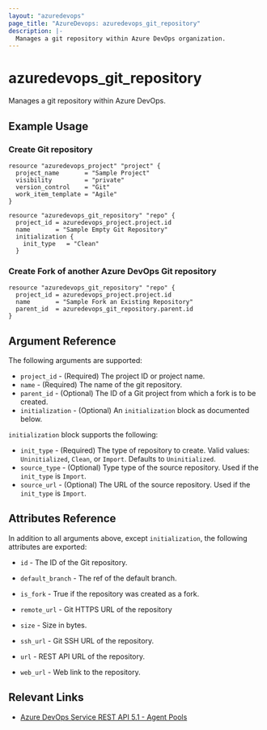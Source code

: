 ```yaml
---
layout: "azuredevops"
page_title: "AzureDevops: azuredevops_git_repository"
description: |-
  Manages a git repository within Azure DevOps organization.
---
```


# azuredevops_git_repository
Manages a git repository within Azure DevOps.

## Example Usage

### Create Git repository

```hcl
resource "azuredevops_project" "project" {
  project_name       = "Sample Project"
  visibility         = "private"
  version_control    = "Git"
  work_item_template = "Agile"
}

resource "azuredevops_git_repository" "repo" {
  project_id = azuredevops_project.project.id
  name       = "Sample Empty Git Repository"
  initialization {
    init_type   = "Clean"
  }
```

### Create Fork of another Azure DevOps Git repository

```hcl
resource "azuredevops_git_repository" "repo" {
  project_id = azuredevops_project.project.id
  name       = "Sample Fork an Existing Repository"
  parent_id  = azuredevops_git_repository.parent.id
}
```

## Argument Reference

The following arguments are supported:

* `project_id` - (Required) The project ID or project name.
* `name` - (Required) The name of the git repository.
* `parent_id` - (Optional) The ID of a Git project from which a fork is to be created.
* `initialization` - (Optional) An `initialization` block as documented below.

`initialization` block supports the following:

* `init_type` - (Required) The type of repository to create. Valid values: `Uninitialized`, `Clean`, or `Import`. Defaults to `Uninitialized`.
* `source_type` - (Optional) Type type of the source repository. Used if the `init_type` is `Import`.
* `source_url` - (Optional) The URL of the source repository. Used if the `init_type` is `Import`.

## Attributes Reference

In addition to all arguments above, except `initialization`, the following attributes are exported:

* `id` - The ID of the Git repository.

* `default_branch` - The ref of the default branch.
* `is_fork` - True if the repository was created as a fork.
* `remote_url` - Git HTTPS URL of the repository
* `size` - Size in bytes.
* `ssh_url` - Git SSH URL of the repository.
* `url` - REST API URL of the repository.
* `web_url` - Web link to the repository.

## Relevant Links
* [Azure DevOps Service REST API 5.1 - Agent Pools](https://docs.microsoft.com/en-us/rest/api/azure/devops/git/repositories?view=azure-devops-rest-5.1)
